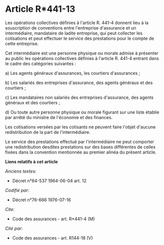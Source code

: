 # Article R*441-13

Les opérations collectives définies à l'article R. 441-4 donnent lieu à la souscription de conventions entre l'entreprise
d'assurance et un intermédiaire, mandataire de ladite entreprise, qui peut collecter les cotisations et peut effectuer le
service des prestations pour le compte de cette entreprise.

Cet intermédiaire est une personne physique ou morale admise à présenter au public les opérations collectives définies à
l'article R. 441-4 entrant dans le cadre des catégories suivantes :

a) Les agents généraux d'assurances, les courtiers d'assurances ;

b) Les salariés des entreprises d'assurance, des agents généraux et des courtiers ;

c) Les mandataires non salariés des entreprises d'assurance, des agents généraux et des courtiers ;

d) Ou toute autre personne physique ou morale figurant sur une liste établie par arrêté du ministre de l'économie et des
finances.

Les cotisations versées par les cotisants ne peuvent faire l'objet d'aucune redistribution de la part de l'intermédiaire.

Le service des prestations effectué par l'intermédiaire ne peut comporter une redistribution desdites prestations sur des
bases différentes de celles fixées dans la convention mentionnée au premier alinéa du présent article.

**Liens relatifs à cet article**

_Anciens textes_:

  - Décret n°64-537 1964-06-04 art. 12

_Codifié par_:

  - Décret n°76-666 1976-07-16

_Cite_:

  - Code des assurances - art. R*441-4 (M)

_Cité par_:

  - Code des assurances - art. R144-18 (V)
